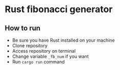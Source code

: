 # Rust fibonacci generator

## How to run
 
- Be sure you have Rust installed on your machine
- Clone repository
- Access repository on terminal
- Change variable `_fb_num` if you want
- Run `cargo run` command